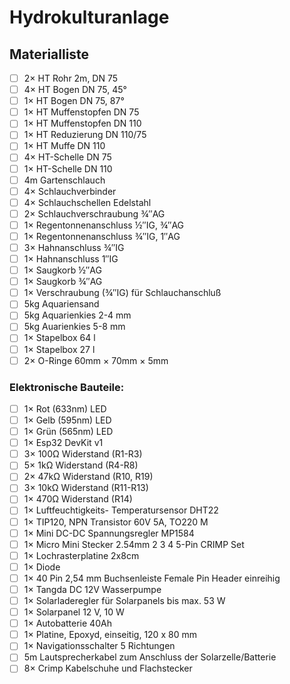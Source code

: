 # Hydrokulturanlage

## Materialliste
- [ ] 2× HT Rohr 2m, DN 75
- [ ] 4× HT Bogen DN 75, 45°
- [ ] 1× HT Bogen DN 75, 87°
- [ ] 1× HT Muffenstopfen DN 75
- [ ] 1× HT Muffenstopfen DN 110
- [ ] 1× HT Reduzierung DN 110/75
- [ ] 1× HT Muffe DN 110
- [ ] 4× HT-Schelle DN 75
- [ ] 1× HT-Schelle DN 110
- [ ] 4m Gartenschlauch
- [ ] 4× Schlauchverbinder
- [ ] 4× Schlauchschellen Edelstahl
- [ ] 2× Schlauchverschraubung ¾″AG
- [ ] 1× Regentonnenanschluss ½″IG, ¾″AG
- [ ] 1× Regentonnenanschluss ¾″IG, 1″AG
- [ ] 3× Hahnanschluss ¾″IG
- [ ] 1× Hahnanschluss 1″IG
- [ ] 1× Saugkorb ½″AG
- [ ] 1× Saugkorb ¾″AG
- [ ] 1× Verschraubung (¾″IG) für Schlauchanschluß
- [ ] 5kg Aquariensand
- [ ] 5kg Aquarienkies 2-4 mm
- [ ] 5kg Auarienkies 5-8 mm
- [ ] 1× Stapelbox 64 l
- [ ] 1× Stapelbox 27 l
- [ ] 2× O-Ringe 60mm × 70mm × 5mm

### Elektronische Bauteile:
- [ ] 1× Rot (633nm) LED
- [ ] 1× Gelb (595nm) LED
- [ ] 1× Grün (565nm) LED
- [ ] 1× Esp32 DevKit v1 
- [ ] 3× 100Ω Widerstand (R1-R3)
- [ ] 5× 1kΩ Widerstand (R4-R8)
- [ ] 2× 47kΩ Widerstand (R10, R19)
- [ ] 3× 10kΩ Widerstand (R11-R13)
- [ ] 1× 470Ω Widerstand (R14)
- [ ] 1× Luftfeuchtigkeits- Temperatursensor DHT22
- [ ] 1× TIP120, NPN Transistor 60V 5A, TO220 M
- [ ] 1× Mini DC-DC Spannungsregler MP1584
- [ ] 1× Micro Mini Stecker 2.54mm 2 3 4 5-Pin CRIMP Set
- [ ] 1× Lochrasterplatine 2x8cm
- [ ] 1× Diode
- [ ] 1× 40 Pin 2,54 mm Buchsenleiste Female Pin Header einreihig
- [ ] 1× Tangda DC 12V Wasserpumpe
- [ ] 1× Solarladeregler für Solarpanels bis max. 53 W
- [ ] 1× Solarpanel 12 V, 10 W
- [ ] 1× Autobatterie 40Ah
- [ ] 1× Platine, Epoxyd, einseitig, 120 x 80 mm
- [ ] 1× Navigationsschalter 5 Richtungen
- [ ] 5m Lautsprecherkabel zum Anschluss der Solarzelle/Batterie
- [ ] 8× Crimp Kabelschuhe und Flachstecker
